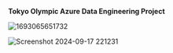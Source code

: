 **Tokyo Olympic Azure Data Engineering Project**


![1693065651732](https://github.com/user-attachments/assets/bc29fc82-31e1-443a-94dc-3c15f64d2763)

![Screenshot 2024-09-17 221231](https://github.com/user-attachments/assets/d80f52be-185f-4589-a780-cdc835ae8928)

